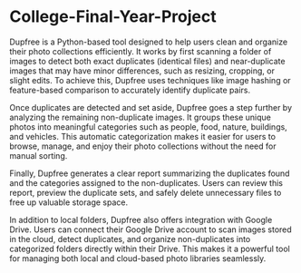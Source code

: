 # College-Final-Year-Project
Dupfree is a Python-based tool designed to help users clean and organize their photo collections efficiently. It works by first scanning a folder of images to detect both exact duplicates (identical files) and near-duplicate images that may have minor differences, such as resizing, cropping, or slight edits. To achieve this, Dupfree uses techniques like image hashing or feature-based comparison to accurately identify duplicate pairs.

Once duplicates are detected and set aside, Dupfree goes a step further by analyzing the remaining non-duplicate images. It groups these unique photos into meaningful categories such as people, food, nature, buildings, and vehicles. This automatic categorization makes it easier for users to browse, manage, and enjoy their photo collections without the need for manual sorting.

Finally, Dupfree generates a clear report summarizing the duplicates found and the categories assigned to the non-duplicates. Users can review this report, preview the duplicate sets, and safely delete unnecessary files to free up valuable storage space.

In addition to local folders, Dupfree also offers integration with Google Drive. Users can connect their Google Drive account to scan images stored in the cloud, detect duplicates, and organize non-duplicates into categorized folders directly within their Drive. This makes it a powerful tool for managing both local and cloud-based photo libraries seamlessly.
